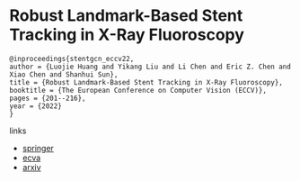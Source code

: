 # Robust Landmark-Based Stent Tracking in X-Ray Fluoroscopy

```
@inproceedings{stentgcn_eccv22,
author = {Luojie Huang and Yikang Liu and Li Chen and Eric Z. Chen and Xiao Chen and Shanhui Sun},
title = {Robust Landmark-Based Stent Tracking in X-Ray Fluoroscopy},
booktitle = {The European Conference on Computer Vision (ECCV)},
pages = {201--216},
year = {2022}
}
```

links
- [springer](https://link.springer.com/chapter/10.1007/978-3-031-20047-2_12)
- [ecva](https://www.ecva.net/papers/eccv_2022/papers_ECCV/html/2596_ECCV_2022_paper.php)
- [arxiv](https://arxiv.org/abs/2207.09933)
